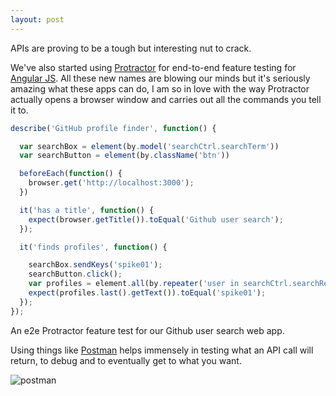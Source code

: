 ```yaml
---
layout: post
---
```

APIs are proving to be a tough but interesting nut to crack.

We've also started using [Protractor](https://github.com/angular/protractor) for end-to-end feature testing for [Angular JS](https://angularjs.org/).  All these new names are blowing our minds but it's seriously amazing what these apps can do, I am so in love with the way Protractor actually opens a browser window and carries out all the commands you tell it to.

```javascript
describe('GitHub profile finder', function() {

  var searchBox = element(by.model('searchCtrl.searchTerm'))
  var searchButton = element(by.className('btn'))

  beforeEach(function() {
    browser.get('http://localhost:3000');
  })

  it('has a title', function() {
    expect(browser.getTitle()).toEqual('Github user search');
  });

  it('finds profiles', function() {

    searchBox.sendKeys('spike01');
    searchButton.click();
    var profiles = element.all(by.repeater('user in searchCtrl.searchResult.items'));
    expect(profiles.last().getText()).toEqual('spike01');
  });
});
```

An e2e Protractor feature test for our Github user search web app.

<!--more-->

Using things like [Postman](https://chrome.google.com/webstore/detail/postman-rest-client/fdmmgilgnpjigdojojpjoooidkmcomcm?hl=en) helps immensely in testing what an API call will return, to debug and to eventually get to what you want.

![postman]({{site.baseurl}}/images/week7_postman.png)
